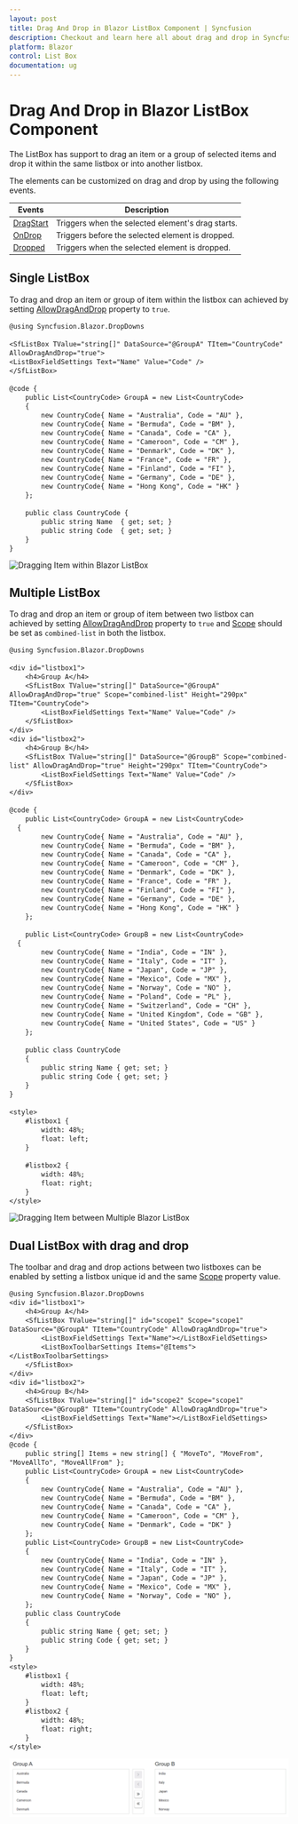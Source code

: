 ```yaml
---
layout: post
title: Drag And Drop in Blazor ListBox Component | Syncfusion
description: Checkout and learn here all about drag and drop in Syncfusion Blazor ListBox component and much more.
platform: Blazor
control: List Box
documentation: ug
---
```


# Drag And Drop in Blazor ListBox Component

The ListBox has support to drag an item or a group of selected items and drop it within the same listbox or into another listbox.

The elements can be customized on drag and drop by using the following events.

| Events | Description |
|------|------|
| [DragStart](https://help.syncfusion.com/cr/blazor/Syncfusion.Blazor.DropDowns.ListBoxEvents-2.html#Syncfusion_Blazor_DropDowns_ListBoxEvents_2_DragStart) | Triggers when the selected element's drag starts. |
| [OnDrop](https://help.syncfusion.com/cr/blazor/Syncfusion.Blazor.DropDowns.ListBoxEvents-2.html#Syncfusion_Blazor_DropDowns_ListBoxEvents_2_OnDrop) | Triggers before the selected element is dropped. |
| [Dropped](https://help.syncfusion.com/cr/blazor/Syncfusion.Blazor.DropDowns.ListBoxEvents-2.html#Syncfusion_Blazor_DropDowns_ListBoxEvents_2_Dropped) | Triggers when the selected element is dropped. |

## Single ListBox

To drag and drop an item or group of item within the listbox can achieved by setting [AllowDragAndDrop](https://help.syncfusion.com/cr/blazor/Syncfusion.Blazor.DropDowns.SfListBox-2.html#Syncfusion_Blazor_DropDowns_SfListBox_2_AllowDragAndDrop) property to `true`.

```cshtml
@using Syncfusion.Blazor.DropDowns

<SfListBox TValue="string[]" DataSource="@GroupA" TItem="CountryCode" AllowDragAndDrop="true">
<ListBoxFieldSettings Text="Name" Value="Code" />
</SfListBox>

@code {
    public List<CountryCode> GroupA = new List<CountryCode>
    {
        new CountryCode{ Name = "Australia", Code = "AU" },
        new CountryCode{ Name = "Bermuda", Code = "BM" },
        new CountryCode{ Name = "Canada", Code = "CA" },
        new CountryCode{ Name = "Cameroon", Code = "CM" },
        new CountryCode{ Name = "Denmark", Code = "DK" },
        new CountryCode{ Name = "France", Code = "FR" },
        new CountryCode{ Name = "Finland", Code = "FI" },
        new CountryCode{ Name = "Germany", Code = "DE" },
        new CountryCode{ Name = "Hong Kong", Code = "HK" }
    };

    public class CountryCode {
        public string Name  { get; set; }
        public string Code  { get; set; }
    }
}

```

![Dragging Item within Blazor ListBox](./images/blazor-listbox-dragging-item.png)

## Multiple ListBox

To drag and drop an item or group of item between two listbox can achieved by setting [AllowDragAndDrop](https://help.syncfusion.com/cr/blazor/Syncfusion.Blazor.DropDowns.SfListBox-2.html#Syncfusion_Blazor_DropDowns_SfListBox_2_AllowDragAndDrop) property to `true` and [Scope](https://help.syncfusion.com/cr/blazor/Syncfusion.Blazor.DropDowns.SfListBox-2.html#Syncfusion_Blazor_DropDowns_SfListBox_2_Scope) should be set as `combined-list` in both the listbox.

```cshtml
@using Syncfusion.Blazor.DropDowns

<div id="listbox1">
    <h4>Group A</h4>
    <SfListBox TValue="string[]" DataSource="@GroupA" AllowDragAndDrop="true" Scope="combined-list" Height="290px" TItem="CountryCode">
        <ListBoxFieldSettings Text="Name" Value="Code" />
    </SfListBox>
</div>
<div id="listbox2">
    <h4>Group B</h4>
    <SfListBox TValue="string[]" DataSource="@GroupB" Scope="combined-list" AllowDragAndDrop="true" Height="290px" TItem="CountryCode">
        <ListBoxFieldSettings Text="Name" Value="Code" />
    </SfListBox>
</div>

@code {
    public List<CountryCode> GroupA = new List<CountryCode>
  {
        new CountryCode{ Name = "Australia", Code = "AU" },
        new CountryCode{ Name = "Bermuda", Code = "BM" },
        new CountryCode{ Name = "Canada", Code = "CA" },
        new CountryCode{ Name = "Cameroon", Code = "CM" },
        new CountryCode{ Name = "Denmark", Code = "DK" },
        new CountryCode{ Name = "France", Code = "FR" },
        new CountryCode{ Name = "Finland", Code = "FI" },
        new CountryCode{ Name = "Germany", Code = "DE" },
        new CountryCode{ Name = "Hong Kong", Code = "HK" }
    };

    public List<CountryCode> GroupB = new List<CountryCode>
  {
        new CountryCode{ Name = "India", Code = "IN" },
        new CountryCode{ Name = "Italy", Code = "IT" },
        new CountryCode{ Name = "Japan", Code = "JP" },
        new CountryCode{ Name = "Mexico", Code = "MX" },
        new CountryCode{ Name = "Norway", Code = "NO" },
        new CountryCode{ Name = "Poland", Code = "PL" },
        new CountryCode{ Name = "Switzerland", Code = "CH" },
        new CountryCode{ Name = "United Kingdom", Code = "GB" },
        new CountryCode{ Name = "United States", Code = "US" }
    };

    public class CountryCode
    {
        public string Name { get; set; }
        public string Code { get; set; }
    }
}

<style>
    #listbox1 {
        width: 48%;
        float: left;
    }

    #listbox2 {
        width: 48%;
        float: right;
    }
</style>
```

![Dragging Item between Multiple Blazor ListBox](./images/blazor-listbox-multiple-drag-item.png)

## Dual ListBox with drag and drop

The toolbar and drag and drop actions between two listboxes can be enabled by setting a listbox unique id and the same [Scope](https://help.syncfusion.com/cr/blazor/Syncfusion.Blazor.DropDowns.SfListBox-2.html#Syncfusion_Blazor_DropDowns_SfListBox_2_Scope) property value.

```
@using Syncfusion.Blazor.DropDowns
<div id="listbox1">
    <h4>Group A</h4>
    <SfListBox TValue="string[]" id="scope1" Scope="scope1" DataSource="@GroupA" TItem="CountryCode" AllowDragAndDrop="true">
        <ListBoxFieldSettings Text="Name"></ListBoxFieldSettings>
        <ListBoxToolbarSettings Items="@Items"></ListBoxToolbarSettings>
    </SfListBox>
</div>
<div id="listbox2">
    <h4>Group B</h4>
    <SfListBox TValue="string[]" id="scope2" Scope="scope1" DataSource="@GroupB" TItem="CountryCode" AllowDragAndDrop="true">
        <ListBoxFieldSettings Text="Name"></ListBoxFieldSettings>
    </SfListBox>
</div>
@code {
    public string[] Items = new string[] { "MoveTo", "MoveFrom", "MoveAllTo", "MoveAllFrom" };
    public List<CountryCode> GroupA = new List<CountryCode>
    {
        new CountryCode{ Name = "Australia", Code = "AU" },
        new CountryCode{ Name = "Bermuda", Code = "BM" },
        new CountryCode{ Name = "Canada", Code = "CA" },
        new CountryCode{ Name = "Cameroon", Code = "CM" },
        new CountryCode{ Name = "Denmark", Code = "DK" }
    };
    public List<CountryCode> GroupB = new List<CountryCode>
    {
        new CountryCode{ Name = "India", Code = "IN" },
        new CountryCode{ Name = "Italy", Code = "IT" },
        new CountryCode{ Name = "Japan", Code = "JP" },
        new CountryCode{ Name = "Mexico", Code = "MX" },
        new CountryCode{ Name = "Norway", Code = "NO" },
    };
    public class CountryCode
    {
        public string Name { get; set; }
        public string Code { get; set; }
    }
}
<style>
    #listbox1 {
        width: 48%;
        float: left;
    }
    #listbox2 {
        width: 48%;
        float: right;
    }
</style>
```

![Dragging Item between Blazor dual ListBox](./images/blazor-listbox-dual-and-drag.png)